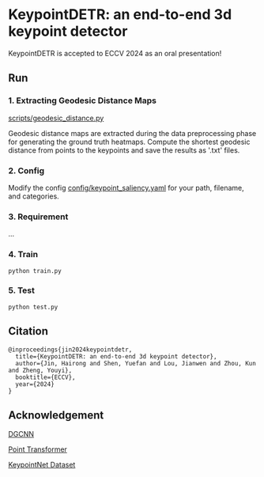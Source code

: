 # KeypointDETR: an end-to-end 3d keypoint detector

KeypointDETR is accepted to ECCV 2024 as an oral presentation!

## Run

### 1. Extracting Geodesic Distance Maps

[scripts/geodesic_distance.py](https://github.com/bibi547/KeypointDETR/blob/master/scripts/geodesic_distance.py)

Geodesic distance maps are extracted during the data preprocessing phase for generating the ground truth heatmaps. 
Compute the shortest geodesic distance from points to the keypoints and save the results as '.txt' files.

### 2. Config

Modify the config [config/keypoint_saliency.yaml](https://github.com/bibi547/KeypointDETR/blob/master/config/keypoint_saliency.yaml) for your path, filename, and categories.

### 3. Requirement

...

### 4. Train

```
python train.py
```


### 5. Test

```
python test.py
```

## Citation

```
@inproceedings{jin2024keypointdetr,
  title={KeypointDETR: an end-to-end 3d keypoint detector},
  author={Jin, Hairong and Shen, Yuefan and Lou, Jianwen and Zhou, Kun and Zheng, Youyi},
  booktitle={ECCV},
  year={2024}
}
```

## Acknowledgement

[DGCNN](https://github.com/WangYueFt/dgcnn)

[Point Transformer](https://github.com/qq456cvb/Point-Transformers)

[KeypointNet Dataset](https://github.com/qq456cvb/KeypointNet.git)

